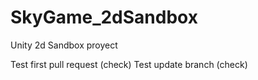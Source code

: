 # SkyGame_2dSandbox
Unity 2d Sandbox proyect

Test first pull request (check)
Test update branch (check)
